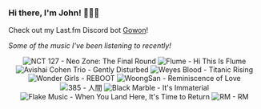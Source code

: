 ### Hi there, I'm John! 🏄🏻‍♂️

Check out my Last.fm Discord bot [Gowon](http://gowon.ca)!

_Some of the music I've been listening to recently!_


<!-- lastfm -->
<p align="center"><img src="https://lastfm.freetls.fastly.net/i/u/64s/138a19ab3edaf7d71769eb700d0e36ce.jpg" title="NCT 127 - Neo Zone: The Final Round"> <img src="https://lastfm.freetls.fastly.net/i/u/64s/4d13298ebe34d468cb4b8b71d7ebdf6f.jpg" title="Flume - Hi This Is Flume"> <img src="https://lastfm.freetls.fastly.net/i/u/64s/2f1d02da3e9a463db2cba60167cffc73.jpg" title="Avishai Cohen Trio - Gently Disturbed"> <img src="https://lastfm.freetls.fastly.net/i/u/64s/463b22f2004e52c747f0ca1607860e5f.png" title="Weyes Blood - Titanic Rising"> <img src="https://lastfm.freetls.fastly.net/i/u/64s/2a4987226f30b7edac005e50f25a5b0a.png" title="Wonder Girls - REBOOT"> <img src="https://lastfm.freetls.fastly.net/i/u/64s/15e8d9da514cad140353d0613695bf2c.jpg" title="WoongSan - Reminiscence of Love"> <img src="https://lastfm.freetls.fastly.net/i/u/64s/0ca686faaf5c4f5a8d278596055b81ad.png" title="385 - 人間"> <img src="https://lastfm.freetls.fastly.net/i/u/64s/24e4edf198f781d308eaf82c39dbbaf3.jpg" title="Black Marble - It's Immaterial"> <img src="https://lastfm.freetls.fastly.net/i/u/64s/3639854cc30b4b2f9298ab1403c9cd10.png" title="Flake Music - When You Land Here, It's Time to Return"> <img src="https://lastfm.freetls.fastly.net/i/u/64s/f02a18020b57b9206eb3b419b70ef538.png" title="RM - RM"> </p>
